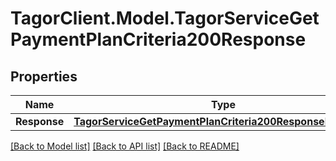 # TagorClient.Model.TagorServiceGetPaymentPlanCriteria200Response

## Properties

Name | Type | Description | Notes
------------ | ------------- | ------------- | -------------
**Response** | [**TagorServiceGetPaymentPlanCriteria200ResponseResponse**](TagorServiceGetPaymentPlanCriteria200ResponseResponse.md) |  | [optional] 

[[Back to Model list]](../README.md#documentation-for-models) [[Back to API list]](../README.md#documentation-for-api-endpoints) [[Back to README]](../README.md)

